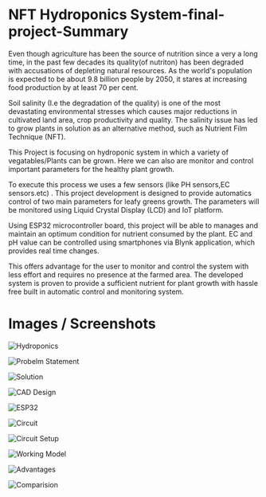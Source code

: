 # NFT Hydroponics System-final-project-Summary
Even though agriculture has been the source of nutrition since a very a long time, in the past few
decades its quality(of nutriton) has been degraded with accusations of depleting natural resources.
As the world's population is expected to be about 9.8 billion people by 2050, it stares at increasing
food production by at least 70 per cent.

Soil salinity (I.e the degradation of the quality) is one of the most devastating environmental
stresses which causes major reductions in cultivated land area, crop productivity and quality. The
salinity issue has led to grow plants in solution as an alternative method, such as Nutrient Film
Technique (NFT).

This Project is focusing on hydroponic system in which a variety of vegatables/Plants can
be grown. Here we can also are monitor and control important parameters for the healthy plant growth.

To execute this process we uses a few sensors (like PH sensors,EC sensors.etc) . This project
development is designed to provide automatics control of two main parameters for leafy greens
growth. The parameters will be monitored using Liquid Crystal Display (LCD) and IoT platform.

Using ESP32 microcontroller board, this project will be able to manages and maintain an optimum
condition for nutrient consumed by the plant. EC and pH value can be controlled using smartphones
via Blynk application, which provides real time changes.

This offers advantage for the user to monitor and control the system with less effort and requires
no presence at the farmed area. The developed system is proven to provide a sufficient nutrient
for plant growth with hassle free built in automatic control and monitoring system.

# Images / Screenshots
![Hydroponics](https://github.com/akdaftuar09/final-project/assets/64327403/e67efd20-7488-4dd4-a851-55faae8cc158)

![Probelm Statement](https://github.com/akdaftuar09/final-project/assets/64327403/0919113b-01b5-48b1-a848-f34d4f876b4c)

![Solution](https://github.com/akdaftuar09/final-project/assets/64327403/39f32d91-cb25-4666-b12b-f8239b2453cc)

![CAD Design](https://github.com/akdaftuar09/final-project/assets/64327403/a9c60daf-75fb-4bc7-a38b-1cf3bb91db98)

![ESP32](https://github.com/akdaftuar09/final-project/assets/64327403/7026733d-0a84-422e-846f-f95f1fa7890c)

![Circuit](https://github.com/akdaftuar09/final-project/assets/64327403/b9fa824b-f915-4a0b-a357-7e00c42ebd37)

![Circuit Setup](https://github.com/akdaftuar09/final-project/assets/64327403/56dfffb8-8f88-477b-aab4-1d16e8f4ffee)

![Working Model](https://github.com/akdaftuar09/final-project/assets/64327403/d4840388-5e10-4def-bf86-f1368e058bd2)

![Advantages](https://github.com/akdaftuar09/final-project/assets/64327403/d215967a-c270-46d1-8850-bcf496058f82)

![Comparision](https://github.com/akdaftuar09/final-project/assets/64327403/82274d54-5191-4b6e-870e-65177348168f)






